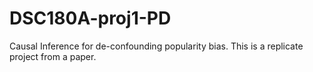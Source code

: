 # DSC180A-proj1-PD
Causal Inference for de-confounding popularity bias. This is a replicate project from a paper. 
